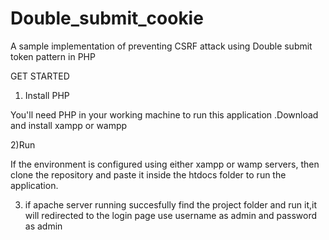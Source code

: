 # Double_submit_cookie


A sample implementation of preventing CSRF attack using Double submit token pattern in PHP

GET STARTED 

1) Install PHP

You'll need PHP in your working machine to run this application .Download and install xampp or wampp

2)Run

If the environment is configured using either xampp or wamp servers, then clone the repository and paste it inside the htdocs folder to run the application.

3) if apache server running succesfully find the project folder and run it,it will redirected to the login page use username as admin and password as admin
